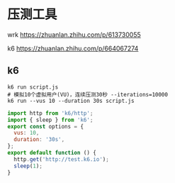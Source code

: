 # 压测工具
wrk
https://zhuanlan.zhihu.com/p/613730055

k6
https://zhuanlan.zhihu.com/p/664067274

## k6

```shell
k6 run script.js
# 模拟10个虚拟用户(VU)，连续压测30秒 --iterations=10000
k6 run --vus 10 --duration 30s script.js
```

```js
import http from 'k6/http';
import { sleep } from 'k6';
export const options = {
  vus: 10,
  duration: '30s',
};
export default function () {
  http.get('http://test.k6.io');
  sleep(1);
}

```